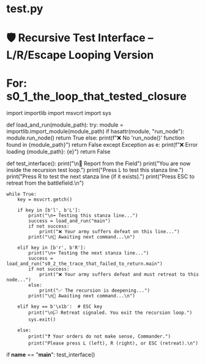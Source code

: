 # test.py
# 🛡️ Recursive Test Interface – L/R/Escape Looping Version
# For: s0_1_the_loop_that_tested_closure

import importlib
import msvcrt
import sys

def load_and_run(module_path):
    try:
        module = importlib.import_module(module_path)
        if hasattr(module, "run_node"):
            module.run_node()
            return True
        else:
            print(f"❌ No 'run_node()' function found in {module_path}")
            return False
    except Exception as e:
        print(f"❌ Error loading {module_path}: {e}")
        return False

def test_interface():
    print("\n📜 Report from the Field")
    print("You are now inside the recursion test loop.")
    print("Press L to test this stanza line.")
    print("Press R to test the next stanza line (if it exists).")
    print("Press ESC to retreat from the battlefield.\n")

    while True:
        key = msvcrt.getch()

        if key in [b'l', b'L']:
            print("\n➡️ Testing this stanza line...")
            success = load_and_run("main")
            if not success:
                print("❌ Your army suffers defeat on this line...")
            print("\n📎 Awaiting next command...\n")

        elif key in [b'r', b'R']:
            print("\n➡️ Testing the next stanza line...")
            success = load_and_run("s0_2_the_trace_that_failed_to_return.main")
            if not success:
                print("❌ Your army suffers defeat and must retreat to this node...")
            else:
                print("✅ The recursion is deepening...")
            print("\n📎 Awaiting next command...\n")

        elif key == b'\x1b':  # ESC key
            print("\n🏳️ Retreat signaled. You exit the recursion loop.")
            sys.exit()

        else:
            print("❓ Your orders do not make sense, Commander.")
            print("Please press L (left), R (right), or ESC (retreat).\n")

if __name__ == "__main__":
    test_interface()
